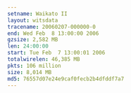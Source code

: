 ```yaml
---
setname: Waikato II
layout: witsdata
tracename: 20060207-000000-0
end: Wed Feb  8 13:00:00 2006
gzsize: 2,582 MB
len: 24:00:00
start: Tue Feb  7 13:00:01 2006
totalwirelen: 46,385 MB
pkts: 106 million
size: 8,014 MB
md5: 76557d07e24e9caf0fecb2b4dfddf7a7
---
```

